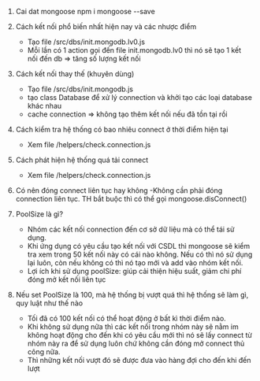 1. Cai dat mongoose
   npm i mongoose --save
2. Cách kết nối phổ biến nhất hiện nay và các nhược điểm
    - Tạo file /src/dbs/init.mongodb.lv0.js
    - Mỗi  lần có 1 action gọi đến file init.mongodb.lv0 thì nó sẽ tạo 1 kết nối  đến db => tăng số lượng kết nối
3. Cách kết nối thay thế (khuyên dùng)
    - Tạo file  /src/dbs/init.mongodb.js
    - tạo class Database để xử lý connection và khởi tạo các loại database khác nhau
    - cache connection => không tạo thêm kết nối nếu đã tồn tại rồi
4. Cách kiểm tra hệ thống có bao nhiêu connect ở thời điểm hiện tại
    - Xem file  /helpers/check.connection.js

5. Cách phát hiện hệ thống quá tải connect
    - Xem file  /helpers/check.connection.js

6. Có nên đóng connect liên tục hay không
    -Không cần phải đóng connection liên tục. TH bắt buộc thì có thể gọi mongoose.disConnect()

7. PoolSize là gì?
    - Nhóm các kết nối connection đến cơ sở dữ  liệu mà có thể tái sử dụng.  
    - Khi ứng dụng có  yêu cầu tạo kết nối với CSDL thì mongoose sẽ kiểm tra xem trong 50 kết nối này có cái nào không. Nếu có thì nó  sử dụng lại luôn, còn nếu không có thì nó tạo mới và add vào nhóm kết nối.
    - Lợi ích  khi sử dụng poolSize: giúp cải thiện hiệu suất, giảm chi phí đóng mở kết nối liên tục
8. Nếu set PoolSize là 100, mà hệ thống bị vượt quá thì hệ thống sẽ làm gì, quy luật như thế nào
    - Tối đâ có 100 kết nối có thể hoạt động ở bất kì thời điểm nào.
    - Khi không sử dụng nữa thì các kết nối trong nhóm này sẽ nằm im không hoạt động cho đến khi có yêu cầu mới thì nó sẽ lấy connect từ nhóm này ra để sử dụng luôn chứ không cần đóng mở connect thủ công nữa.
    - Thì những kết nối vượt đó sẽ  được đưa vào hàng đợi cho đến khi đến lượt
